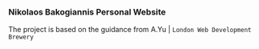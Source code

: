 ### Nikolaos Bakogiannis Personal Website

The project is based on the guidance from A.Yu | `London Web Development Brewery`
